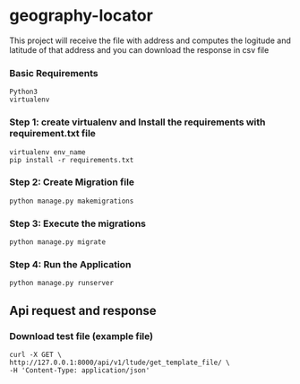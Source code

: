 # geography-locator
This project will receive the file with address and computes the logitude and latitude of that address and you can download the response in csv file

### Basic Requirements

	Python3
	virtualenv

### Step 1: create virtualenv and Install the requirements with requirement.txt file 

	virtualenv env_name
	pip install -r requirements.txt

### Step 2: Create Migration file
	
	python manage.py makemigrations

### Step 3: Execute the migrations

	python manage.py migrate

### Step 4: Run the Application

	python manage.py runserver

## Api request and response

### Download test file (example file)

	curl -X GET \
	http://127.0.0.1:8000/api/v1/ltude/get_template_file/ \
    -H 'Content-Type: application/json'

